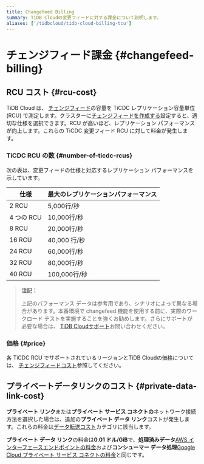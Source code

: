```yaml
---
title: Changefeed Billing
summary: TiDB Cloudの変更フィードに対する課金について説明します。
aliases: ['/tidbcloud/tidb-cloud-billing-tcu']
---
```


# チェンジフィード課金 {#changefeed-billing}

## RCU コスト {#rcu-cost}

TiDB Cloud は、 [チェンジフィード](/tidb-cloud/changefeed-overview.md)の容量を TiCDC レプリケーション容量単位 (RCU) で測定します。クラスターに[チェンジフィードを作成する](/tidb-cloud/changefeed-overview.md#create-a-changefeed)設定すると、適切な仕様を選択できます。RCU が高いほど、レプリケーション パフォーマンスが向上します。これらの TiCDC 変更フィード RCU に対して料金が発生します。

### TiCDC RCU の数 {#number-of-ticdc-rcus}

次の表は、変更フィードの仕様と対応するレプリケーション パフォーマンスを示しています。

| 仕様       | 最大のレプリケーションパフォーマンス |
| -------- | ------------------ |
| 2 RCU    | 5,000行/秒           |
| 4 つの RCU | 10,000行/秒          |
| 8 RCU    | 20,000行/秒          |
| 16 RCU   | 40,000 行/秒         |
| 24 RCU   | 60,000行/秒          |
| 32 RCU   | 80,000行/秒          |
| 40 RCU   | 100,000行/秒         |

> **注記：**
>
> 上記のパフォーマンス データは参考用であり、シナリオによって異なる場合があります。本番環境で changefeed 機能を使用する前に、実際のワークロード テストを実施することを強くお勧めします。さらにサポートが必要な場合は、 [TiDB Cloudサポート](/tidb-cloud/tidb-cloud-support.md#get-support-for-a-cluster)お問い合わせください。

### 価格 {#price}

各 TiCDC RCU でサポートされているリージョンとTiDB Cloudの価格については、 [チェンジフィードコスト](https://www.pingcap.com/tidb-cloud-pricing-details/#changefeed-cost)参照してください。

## プライベートデータリンクのコスト {#private-data-link-cost}

**プライベート リンク**または**プライベート サービス コネクトの**ネットワーク接続方法を選択した場合は、追加の**プライベート データ リンク**コストが発生します。これらの料金は[データ転送コスト](https://www.pingcap.com/tidb-dedicated-pricing-details/#data-transfer-cost)カテゴリに該当します。

**プライベート データ リンク**の料金は**0.01 ドル/GiB**で、**処理済みデータ**[AWS インターフェースエンドポイントの料金](https://aws.amazon.com/privatelink/pricing/#Interface_Endpoint_pricing)および**コンシューマー データ処理**[Google Cloud プライベート サービス コネクトの料金](https://cloud.google.com/vpc/pricing#psc-forwarding-rules)と同じです。
